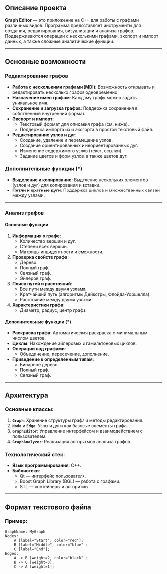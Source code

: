 
## Описание проекта

**Graph Editor** — это приложение на C++ для работы с графами различных видов. Программа предоставляет инструменты для создания, редактирования, визуализации и анализа графов. Поддерживаются операции с несколькими графами, экспорт и импорт данных, а также сложные аналитические функции.

---

## Основные возможности

### Редактирование графов
- **Работа с несколькими графами (MDI)**: Возможность открывать и редактировать несколько графов одновременно.
- **Назначение имен графам**: Каждому графу можно задать уникальное имя.
- **Сохранение и загрузка графов**: Поддержка сохранения в собственный внутренний формат.
- **Экспорт и импорт**: 
  - Текстовый формат для описания графа (см. ниже).
  - Поддержка импорта из и экспорта в простой текстовый файл.
- **Редактирование узлов и дуг**:
  - Создание, удаление и перемещение узлов.
  - Создание ориентированных и неориентированных дуг.
  - Изменение содержимого узлов (текст, ссылки).
  - Задание цветов и форм узлов, а также цветов дуг.

### Дополнительные функции (*)
- **Выделение и копирование**: Выделение нескольких элементов (узлов и дуг) для копирования и вставки.
- **Петли и кратные дуги**: Поддержка циклов и множественных связей между узлами.

---

### Анализ графов

#### Основные функции
1. **Информация о графе**:
   - Количество вершин и дуг.
   - Степени всех вершин.
   - Матрицы инцидентности и смежности.
2. **Проверка свойств графа**:
   - Дерево.
   - Полный граф.
   - Связный граф.
   - Эйлеров граф.
3. **Поиск путей и расстояний**:
   - Все пути между двумя узлами.
   - Кратчайший путь (алгоритмы Дейкстры, Флойда-Уоршелла).
   - Расстояние между двумя узлами.
4. **Характеристики графа**:
   - Диаметр, радиус, центр графа.

#### Дополнительные функции (*)
- **Раскраска графа**: Автоматическая раскраска с минимальным числом цветов.
- **Циклы**: Нахождение эйлеровых и гамильтоновых циклов.
- **Операции над графами**:
  - Объединение, пересечение, дополнение.
- **Приведение к определенным типам**:
  - Бинарное дерево.
  - Полный граф.
  - Связный граф.

---

## Архитектура

### Основные классы:
1. **`Graph`**: Хранение структуры графа и методы редактирования.
2. **`Node`** и **`Edge`**: Узлы и дуги как базовые элементы графа.
3. **`GraphEditor`**: Управление интерфейсом и взаимодействием с пользователем.
4. **`GraphAnalyzer`**: Реализация алгоритмов анализа графов.

### Технологический стек:
- **Язык программирования**: C++.
- **Библиотеки**:
  - Qt — интерфейс пользователя.
  - Boost Graph Library (BGL) — работа с графами.
  - STL — контейнеры и алгоритмы.

---

## Формат текстового файла

### Пример:
```plaintext
GraphName: MyGraph
Nodes:
    A [label="Start", color="red"];
    B [label="Middle", color="blue"];
    C [label="End"];
Edges:
    A -> B [weight=2, color="black"];
    B -> C [weight=3];
    C -> A [weight=1];

